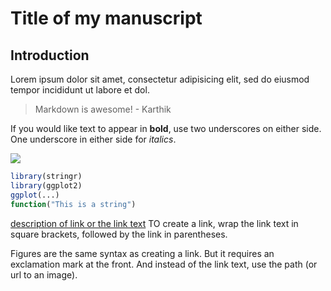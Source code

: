 # Title of my manuscript


## Introduction

Lorem ipsum dolor sit amet, consectetur adipisicing elit, sed do eiusmod
tempor incididunt ut labore et dol.

> Markdown is awesome! - Karthik

If you would like text to appear in __bold__, use two underscores on either side. One underscore in either side for _italics_.

![](http://placekitten.com/400/600)

```r
library(stringr)
library(ggplot2)
ggplot(...)
function("This is a string")

```

[description of link or the link text](http://nceas.ucsb.edu/)
TO create a link, wrap the link text in square brackets, followed by the link in parentheses.

Figures are the same syntax as creating a link. But it requires an exclamation mark at the front. And instead of the link text, use the path (or url to an image).